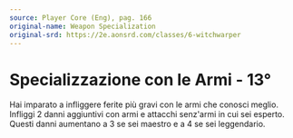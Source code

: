 ```yaml
---
source: Player Core (Eng), pag. 166
original-name: Weapon Specialization
original-srd: https://2e.aonsrd.com/classes/6-witchwarper
---
```


# Specializzazione con le Armi - 13°

Hai imparato a infliggere ferite più gravi con le armi che conosci meglio.
Infliggi 2 danni aggiuntivi con armi e attacchi senz'armi in cui sei esperto.
Questi danni aumentano a 3 se sei maestro e a 4 se sei leggendario.
